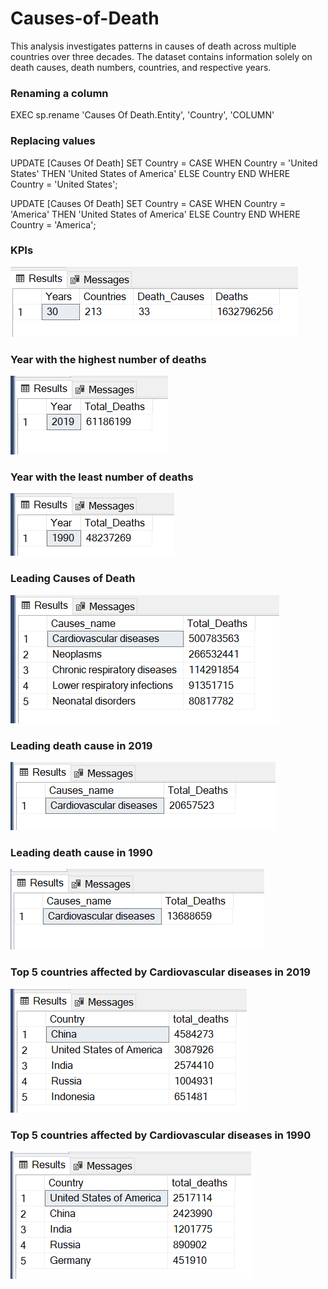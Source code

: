# Causes-of-Death

This analysis investigates patterns in causes of death across multiple countries over three decades. The dataset contains information solely on death causes, death numbers, countries, and respective years.

### Renaming a column

EXEC sp.rename 'Causes Of Death.Entity', 'Country', 'COLUMN'


### Replacing values
UPDATE [Causes Of Death]
SET Country = 
    CASE 
        WHEN Country = 'United States' THEN 'United States of America'
        ELSE Country
    END
WHERE Country = 'United States';

UPDATE [Causes Of Death]
SET Country = 
    CASE 
        WHEN Country = 'America' THEN 'United States of America'
        ELSE Country
    END
WHERE Country = 'America';



### KPIs
![](KPI_C.png)


### Year with the highest number of deaths
![](Most_Year.png)


### Year with the least number of deaths
![](Least_Year.png)


### Leading Causes of Death
![](Leading_Causes.png)


### Leading death cause in 2019
![](CVD_19.png)


### Leading death cause in 1990
![](CVD_90.png)


### Top 5 countries affected by Cardiovascular diseases in 2019
![](Countries1.png)


### Top 5 countries affected by Cardiovascular diseases in 1990
![](Countries2.png)















